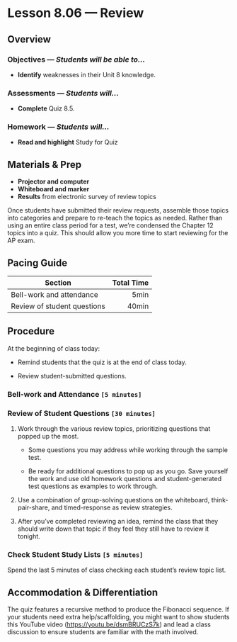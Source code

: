 Lesson 8.06 — Review
====================================================================================================

Overview
--------
### Objectives — _Students will be able to…_
- **Identify** weaknesses in their Unit 8 knowledge.

### Assessments — _Students will…_
- **Complete** Quiz 8.5.

### Homework — _Students will…_
- **Read and highlight** Study for Quiz


Materials & Prep
----------------
- **Projector and computer**
- **Whiteboard and marker**
- **Results** from electronic survey of review topics


Once students have submitted their review requests, assemble those topics into categories and
prepare to re-teach the topics as needed. Rather than using an entire class period for a test, we’re
condensed the Chapter 12 topics into a quiz. This should allow you more time to start reviewing for
the AP exam.


Pacing Guide
------------
| Section                     | Total Time |
|-----------------------------|-----------:|
| Bell-work and attendance    |       5min |
| Review of student questions |      40min |


Procedure
---------
At the beginning of class today:

- Remind students that the quiz is at the end of class today.

- Review student-submitted questions.

### Bell-work and Attendance `[5 minutes]`

### Review of Student Questions `[30 minutes]`

1. Work through the various review topics, prioritizing questions that popped up the most.

   - Some questions you may address while working through the sample test.

   - Be ready for additional questions to pop up as you go. Save yourself the work and use old
     homework questions and student-generated test questions as examples to work through.

2. Use a combination of group-solving questions on the whiteboard, think-pair-share, and
   timed-response as review strategies.

3. After you’ve completed reviewing an idea, remind the class that they should write down that topic
   if they feel they still have to review it tonight.

### Check Student Study Lists `[5 minutes]`
Spend the last 5 minutes of class checking each student’s review topic list.


Accommodation & Differentiation
-------------------------------
The quiz features a recursive method to produce the Fibonacci sequence. If your students need extra
help/scaffolding, you might want to show students this YouTube video
(<https://youtu.be/dsmBRUCzS7k>) and lead a class discussion to ensure students are familiar with
the math involved.
